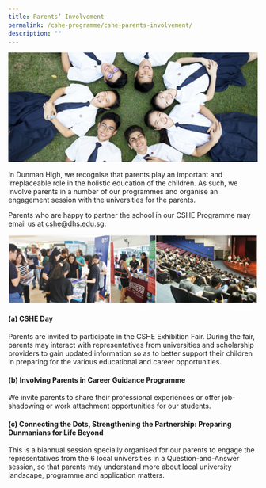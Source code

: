 ```yaml
---
title: Parents’ Involvement
permalink: /cshe-programme/cshe-parents-involvement/
description: ""
---
```

![](/images/Homepage/masthead_parents.jpg)

In Dunman High, we recognise that parents play an important and irreplaceable role in the holistic education of the children. As such, we involve parents in a number of our programmes and organise an engagement session with the universities for the parents.

Parents who are happy to partner the school in our CSHE Programme may email us at cshe@dhs.edu.sg.

![](/images/parents-involvement.jpg)

#### **(a) CSHE Day**

Parents are invited to participate in the CSHE Exhibition Fair. During the fair, parents may interact with representatives from universities and scholarship providers to gain updated information so as to better support their children in preparing for the various educational and career opportunities.

#### **(b) Involving Parents in Career Guidance Programme**

We invite parents to share their professional experiences or offer job-shadowing or work attachment opportunities for our students.

#### **(c) Connecting the Dots, Strengthening the Partnership: Preparing Dunmanians for Life Beyond**

This is a biannual session specially organised for our parents to engage the representatives from the 6 local universities in a Question-and-Answer session, so that parents may understand more about local university landscape, programme and application matters.
